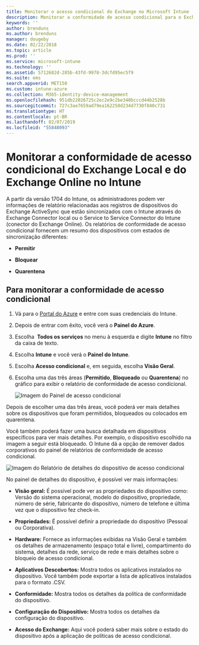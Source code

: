 ```yaml
---
title: Monitorar o acesso condicional do Exchange no Microsoft Intune | Microsoft Intune
description: Monitorar a conformidade de acesso condicional para o Exchange local e o Exchange Online por meio do Portal do Azure no Intune.
keywords: ''
author: brenduns
ms.author: brenduns
manager: dougeby
ms.date: 02/22/2018
ms.topic: article
ms.prod: ''
ms.service: microsoft-intune
ms.technology: ''
ms.assetid: 5712682d-285b-43fd-9978-3dcfd95ec5f9
ms.suite: ems
search.appverid: MET150
ms.custom: intune-azure
ms.collection: M365-identity-device-management
ms.openlocfilehash: 951db22026725c2ec2e9c2be340bcccd44b2528b
ms.sourcegitcommit: 727c3ae7659ad79ea162250d234d7730f840c731
ms.translationtype: HT
ms.contentlocale: pt-BR
ms.lasthandoff: 02/07/2019
ms.locfileid: "55848093"
---
```

# <a name="monitor-conditional-access-compliance-for-on-premises-exchange-and-exchange-online-in-intune"></a>Monitorar a conformidade de acesso condicional do Exchange Local e do Exchange Online no Intune

A partir da versão 1704 do Intune, os administradores podem ver informações de relatório relacionadas aos registros de dispositivos do Exchange ActiveSync que estão sincronizados com o Intune através do Exchange Connector local ou o Service to Service Connector do Intune (conector do Exchange Online). Os relatórios de conformidade de acesso condicional fornecem um resumo dos dispositivos com estados de sincronização diferentes:

-   **Permitir**

-   **Bloquear**

-   **Quarentena**

## <a name="to-monitor-conditional-access-compliance"></a>Para monitorar a conformidade de acesso condicional

1.  Vá para o [Portal do Azure](https://portal.azure.com/) e entre com suas credenciais do Intune.

2.  Depois de entrar com êxito, você verá o **Painel do Azure**.

3.  Escolha  **Todos os serviços** no menu à esquerda e digite **Intune** no filtro da caixa de texto.

4.  Escolha **Intune** e você verá o **Painel do Intune**.

5.  Escolha **Acesso condicional** e, em seguida, escolha **Visão Geral**.

6.  Escolha uma das três áreas (**Permitido**, **Bloqueado** ou **Quarentena**) no gráfico para exibir o relatório de conformidade de acesso condicional.

    ![Imagem do Painel de acesso condicional](./media/CA-reporting-intune-1.png)

Depois de escolher uma das três áreas, você poderá ver mais detalhes sobre os dispositivos que foram permitidos, bloqueados ou colocados em quarentena.

Você também poderá fazer uma busca detalhada em dispositivos específicos para ver mais detalhes. Por exemplo, o dispositivo escolhido na imagem a seguir está bloqueado. O Intune dá a opção de remover dados corporativos do painel de relatórios de conformidade de acesso condicional.

![Imagem do Relatório de detalhes do dispositivo de acesso condicional](./media/CA-reporting-intune-3.png)

No painel de detalhes do dispositivo, é possível ver mais informações:

-   **Visão geral:** É possível pode ver as propriedades do dispositivo como: Versão do sistema operacional, modelo do dispositivo, propriedade, número de série, fabricante do dispositivo, número de telefone e última vez que o dispositivo fez check-in.

-   **Propriedades:** É possível definir a propriedade do dispositivo (Pessoal ou Corporativa).

-   **Hardware:** Fornece as informações exibidas na Visão Geral e também os detalhes de armazenamento (espaço total e livre), compartimento do sistema, detalhes da rede, serviço de rede e mais detalhes sobre o bloqueio de acesso condicional.

-   **Aplicativos Descobertos:** Mostra todos os aplicativos instalados no dispositivo. Você também pode exportar a lista de aplicativos instalados para o formato .CSV.

-   **Conformidade:** Mostra todos os detalhes da política de conformidade do dispositivo.

-   **Configuração do Dispositivo:** Mostra todos os detalhes da configuração do dispositivo.

-   **Acesso do Exchange:** Aqui você poderá saber mais sobre o estado do dispositivo após a aplicação de políticas de acesso condicional.
